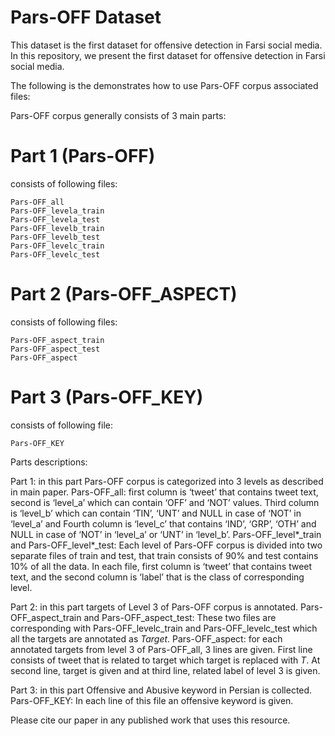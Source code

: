 # Pars-OFF Dataset
This dataset is the first dataset for offensive detection in Farsi social media.
In this repository, we present the first dataset for offensive detection in Farsi social media.

The following is the demonstrates how to use Pars-OFF corpus associated files:

Pars-OFF corpus generally consists of 3 main parts:

<h1>Part 1 (Pars-OFF)</h1> consists of following files:

	Pars-OFF_all
	Pars-OFF_levela_train
	Pars-OFF_levela_test
	Pars-OFF_levelb_train
	Pars-OFF_levelb_test
	Pars-OFF_levelc_train
	Pars-OFF_levelc_test


<h1>Part 2 (Pars-OFF_ASPECT)</h1> consists of following files:

	Pars-OFF_aspect_train
	Pars-OFF_aspect_test
	Pars-OFF_aspect

<h1>Part 3 (Pars-OFF_KEY)</h1> consists of following file:

	Pars-OFF_KEY


Parts descriptions:

Part 1: in this part Pars-OFF corpus is categorized into 3 levels as described in main paper.
	Pars-OFF_all: first column is ‘tweet’ that contains tweet text, second is ‘level_a’ which can contain
	‘OFF’ and ‘NOT’ values. Third column is ‘level_b’ which can contain ‘TIN’, ‘UNT’ and NULL in case of 
	‘NOT’ in ‘level_a’ and Fourth column is ‘level_c’ that contains ‘IND’, ‘GRP’, ‘OTH’ and NULL in case of
	‘NOT’ in ‘level_a’ or ‘UNT’ in ‘level_b’.
	Pars-OFF_level*_train and Pars-OFF_level*_test: Each level of Pars-OFF corpus is divided into two 
	separate files of train and test, that train consists of 90% and test contains 10% of all the data.
	In each file, first column is ‘tweet’ that contains tweet text, and the second column is ‘label’ that 
	is the class of corresponding level.

Part 2: in this part targets of Level 3 of Pars-OFF corpus is  annotated. 
	Pars-OFF_aspect_train and Pars-OFF_aspect_test: These two files are corresponding with 
	Pars-OFF_levelc_train and Pars-OFF_levelc_test which all the targets are annotated as $Target$.
	Pars-OFF_aspect: for each annotated targets from level 3 of Pars-OFF_all, 3 lines are given. First 
	line consists of tweet that is related to target which target is replaced with $T$. At second line, 
	target is given and at third line, related label of level 3 is given.

Part 3: in this part Offensive and Abusive keyword in Persian is collected.
	Pars-OFF_KEY: In each line of this file an offensive keyword is given.

Please cite our paper in any published work that uses this resource.
